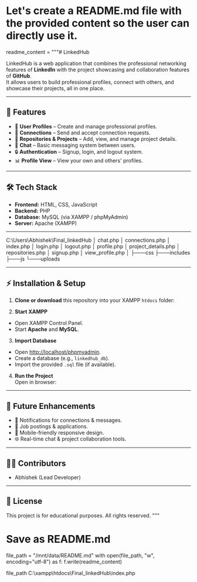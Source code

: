 # Let's create a README.md file with the provided content so the user can directly use it.

readme_content = """# LinkedHub

LinkedHub is a web application that combines the professional networking features of **LinkedIn** with the project showcasing and collaboration features of **GitHub**.  
It allows users to build professional profiles, connect with others, and showcase their projects, all in one place.  

---

## 🚀 Features
- 👤 **User Profiles** – Create and manage professional profiles.  
- 🤝 **Connections** – Send and accept connection requests.  
- 📂 **Repositories & Projects** – Add, view, and manage project details.  
- 💬 **Chat** – Basic messaging system between users.  
- 🔒 **Authentication** – Signup, login, and logout system.  
- 📊 **Profile View** – View your own and others' profiles.  

---

## 🛠️ Tech Stack
- **Frontend:** HTML, CSS, JavaScript  
- **Backend:** PHP  
- **Database:** MySQL (via XAMPP / phpMyAdmin)  
- **Server:** Apache (XAMPP)  

---

C:\Users\Abhishek\Final_linkedHub
│   chat.php
│   connections.php
│   index.php
│   login.php
│   logout.php
│   profile.php
│   project_details.php
│   repositories.php
│   signup.php
│   view_profile.php
│
├───css
├───includes
├───js
└───uploads





---

## ⚡ Installation & Setup

1. **Clone or download** this repository into your XAMPP `htdocs` folder:

2. **Start XAMPP**  
- Open XAMPP Control Panel.  
- Start **Apache** and **MySQL**.  

3. **Import Database**  
- Open [http://localhost/phpmyadmin](http://localhost/phpmyadmin).  
- Create a database (e.g., `linkedhub_db`).  
- Import the provided `.sql` file (if available).  

4. **Run the Project**  
Open in browser:  

---

## 🎯 Future Enhancements
- 🔔 Notifications for connections & messages.  
- 💼 Job postings & applications.  
- 📱 Mobile-friendly responsive design.  
- 🌐 Real-time chat & project collaboration tools.  

---

## 👨‍💻 Contributors
- Abhishek (Lead Developer)  

---

## 📜 License
This project is for educational purposes. All rights reserved.
"""

# Save as README.md
file_path = "/mnt/data/README.md"
with open(file_path, "w", encoding="utf-8") as f:
 f.write(readme_content)

file_path
C:\xampp\htdocs\Final_linkedHub\index.php
